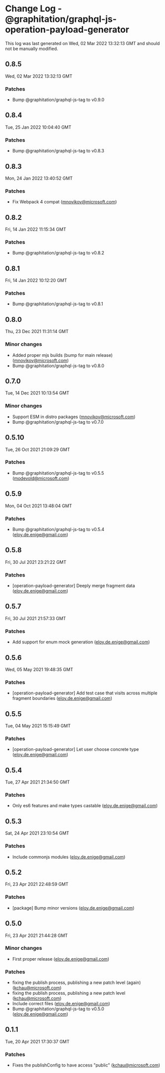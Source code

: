 # Change Log - @graphitation/graphql-js-operation-payload-generator

This log was last generated on Wed, 02 Mar 2022 13:32:13 GMT and should not be manually modified.

<!-- Start content -->

## 0.8.5

Wed, 02 Mar 2022 13:32:13 GMT

### Patches

- Bump @graphitation/graphql-js-tag to v0.9.0

## 0.8.4

Tue, 25 Jan 2022 10:04:40 GMT

### Patches

- Bump @graphitation/graphql-js-tag to v0.8.3

## 0.8.3

Mon, 24 Jan 2022 13:40:52 GMT

### Patches

- Fix Webpack 4 compat (mnovikov@microsoft.com)

## 0.8.2

Fri, 14 Jan 2022 11:15:34 GMT

### Patches

- Bump @graphitation/graphql-js-tag to v0.8.2

## 0.8.1

Fri, 14 Jan 2022 10:12:20 GMT

### Patches

- Bump @graphitation/graphql-js-tag to v0.8.1

## 0.8.0

Thu, 23 Dec 2021 11:31:14 GMT

### Minor changes

- Added proper mjs builds (bump for main release) (mnovikov@microsoft.com)
- Bump @graphitation/graphql-js-tag to v0.8.0

## 0.7.0

Tue, 14 Dec 2021 10:13:54 GMT

### Minor changes

- Support ESM in distro packages (mnovikov@microsoft.com)
- Bump @graphitation/graphql-js-tag to v0.7.0

## 0.5.10

Tue, 26 Oct 2021 21:09:29 GMT

### Patches

- Bump @graphitation/graphql-js-tag to v0.5.5 (modevold@microsoft.com)

## 0.5.9

Mon, 04 Oct 2021 13:48:04 GMT

### Patches

- Bump @graphitation/graphql-js-tag to v0.5.4 (eloy.de.enige@gmail.com)

## 0.5.8

Fri, 30 Jul 2021 23:21:22 GMT

### Patches

- [operation-payload-generator] Deeply merge fragment data (eloy.de.enige@gmail.com)

## 0.5.7

Fri, 30 Jul 2021 21:57:33 GMT

### Patches

- Add support for enum mock generation (eloy.de.enige@gmail.com)

## 0.5.6

Wed, 05 May 2021 19:48:35 GMT

### Patches

- [operation-payload-generator] Add test case that visits across multiple fragment boundaries (eloy.de.enige@gmail.com)

## 0.5.5

Tue, 04 May 2021 15:15:49 GMT

### Patches

- [operation-payload-generator] Let user choose concrete type (eloy.de.enige@gmail.com)

## 0.5.4

Tue, 27 Apr 2021 21:34:50 GMT

### Patches

- Only es6 features and make types castable (eloy.de.enige@gmail.com)

## 0.5.3

Sat, 24 Apr 2021 23:10:54 GMT

### Patches

- Include commonjs modules (eloy.de.enige@gmail.com)

## 0.5.2

Fri, 23 Apr 2021 22:48:59 GMT

### Patches

- [package] Bump minor versions (eloy.de.enige@gmail.com)

## 0.5.0

Fri, 23 Apr 2021 21:44:28 GMT

### Minor changes

- First proper release (eloy.de.enige@gmail.com)

### Patches

- fixing the publish process, publishing a new patch level (again) (kchau@microsoft.com)
- fixing the publish process, publishing a new patch level (kchau@microsoft.com)
- Include correct files (eloy.de.enige@gmail.com)
- Bump @graphitation/graphql-js-tag to v0.5.0 (eloy.de.enige@gmail.com)

## 0.1.1

Tue, 20 Apr 2021 17:30:37 GMT

### Patches

- Fixes the publishConfig to have access "public" (kchau@microsoft.com)
